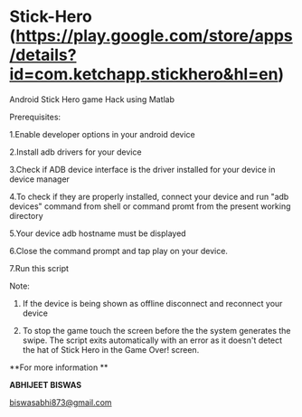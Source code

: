 
# Stick-Hero (https://play.google.com/store/apps/details?id=com.ketchapp.stickhero&hl=en)
Android Stick Hero game Hack using Matlab
 
 Prerequisites:
 
 1.Enable developer options in your android device
 
 2.Install adb drivers for your device
 
 3.Check if ADB device interface is the driver installed for your device in device manager
 
 4.To check if they are properly installed, connect your device and run "adb devices" command from shell or command promt from the present working directory
 
 5.Your device adb hostname must be displayed
 
 6.Close the command prompt and tap play on your device. 
 
 7.Run this script

 Note:
 
 1. If the device is being shown as offline disconnect and reconnect your device
 
 2. To stop the game touch the screen before the the system generates the swipe. The script exits automatically with an error as it doesn't detect the hat of Stick Hero in the Game Over! screen.


**For more information **

**ABHIJEET BISWAS**

biswasabhi873@gmail.com
